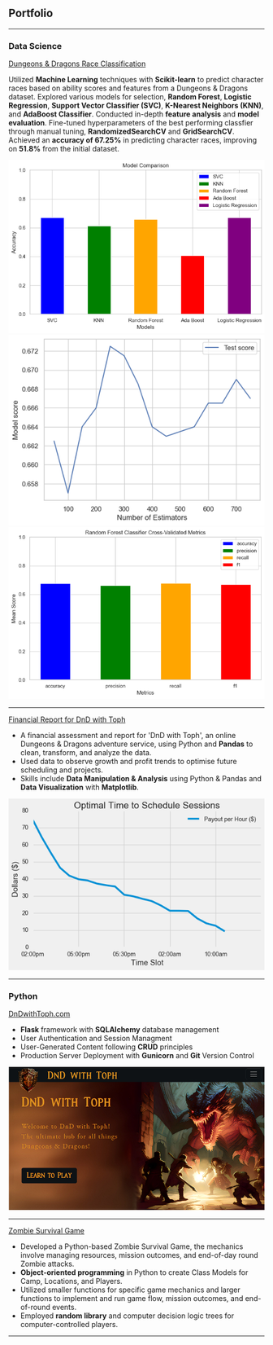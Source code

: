 ## Portfolio

---

### Data Science

[Dungeons & Dragons Race Classification](/dnd-race-classification.md)

Utilized **Machine Learning** techniques with **Scikit-learn** to predict character races based on ability scores and features from a Dungeons & Dragons dataset.
Explored various models for selection, **Random Forest**, **Logistic Regression**, **Support Vector Classifier (SVC)**, **K-Nearest Neighbors (KNN)**, and **AdaBoost Classifier**.
Conducted in-depth **feature analysis** and **model evaluation**.
Fine-tuned hyperparameters of the best performing classfier through manual tuning, **RandomizedSearchCV** and **GridSearchCV**.
Achieved an **accuracy of 67.25%** in predicting character races, improving on **51.8%** from the initial dataset.

<img src="images/Model-Baseline-Comparison.png?raw=true"/>
<img src="images/RF-N-Estimators.png?raw=true"/>
<img src="images/RF-CV-Metrics.png?raw=true"/>

---
[Financial Report for DnD with Toph](/financial_analysis.md)
* A financial assessment and report for 'DnD with Toph', an online Dungeons & Dragons adventure service, using Python and **Pandas** to clean, transform, and analyze the data.
* Used data to observe growth and profit trends to optimise future scheduling and projects.
* Skills include **Data Manipulation & Analysis** using Python & Pandas and **Data Visualization** with **Matplotlib**.

<img src="images/OptimalTimeslot.png?raw=true"/>

---

### Python

[DnDwithToph.com](https://dev.dndwithtoph.com/)
* **Flask** framework with **SQLAlchemy** database management
* User Authentication and Session Managment
* User-Generated Content following **CRUD** principles
* Production Server Deployment with **Gunicorn** and **Git** Version Control
  
<img src="images/PortfolioDnD.png?raw=true"/>

---
[Zombie Survival Game](/zombie-survival.md/)
* Developed a Python-based Zombie Survival Game, the mechanics involve managing resources, mission outcomes, and end-of-day round Zombie attacks.
* **Object-oriented programming** in Python to create Class Models for Camp, Locations, and Players.
* Utilized smaller functions for specific game mechanics and larger functions to implement and run game flow, mission outcomes, and end-of-round events.
* Employed **random library** and computer decision logic trees for computer-controlled players.

---
